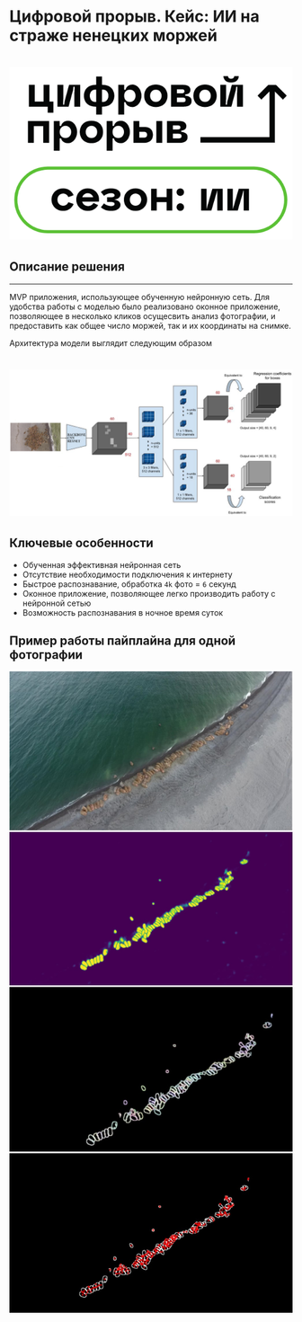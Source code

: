 # Цифровой прорыв. Кейс: ИИ на страже ненецких моржей
<h1 align="center">
  <img src="assets/main-logo.png">
</h1>

## Описание решения
--------------
MVP приложения, использующее обученную нейронную сеть. Для удобства работы с моделью было реализовано оконное приложение, позволяющее в несколько кликов осущесвить анализ фотографии, и предоставить как общее число моржей, так и их координаты на снимке.

Архитектура модели выглядит следующим образом
<h1 align="center">
  <img src="assets/model.png">
</h1>

## Ключевые особенности
 - Обученная эффективная нейронная сеть
 - Отсутствие необходимости подключения к интернету
 - Быстрое распознавание, обработка ```4k``` фото = ```6``` секунд
 - Оконное приложение, позволяющее легко производить работу с нейронной сетью
 - Возможность распознавания в ночное время суток

## Пример работы пайплайна для одной фотографии
<img src="assets/1.jpg">
<img src="assets/2.jpg">
<img src="assets/3.jpg">
<img src="assets/4.jpg">
